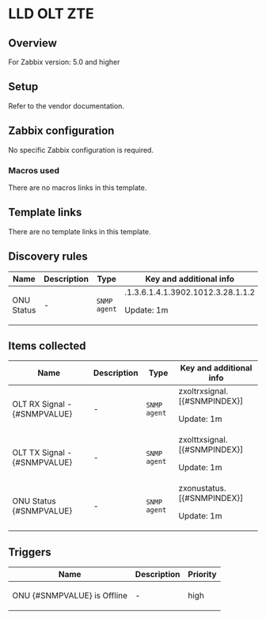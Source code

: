 # LLD OLT ZTE

## Overview

For Zabbix version: 5.0 and higher

## Setup

Refer to the vendor documentation.

## Zabbix configuration

No specific Zabbix configuration is required.

### Macros used

There are no macros links in this template.

## Template links

There are no template links in this template.

## Discovery rules

|Name|Description|Type|Key and additional info|
|----|-----------|----|----|
|ONU Status|<p>-</p>|`SNMP agent`|.1.3.6.1.4.1.3902.1012.3.28.1.1.2<p>Update: 1m</p>|
## Items collected

|Name|Description|Type|Key and additional info|
|----|-----------|----|----|
|OLT RX Signal - {#SNMPVALUE}|<p>-</p>|`SNMP agent`|zxoltrxsignal.[{#SNMPINDEX}]<p>Update: 1m</p>|
|OLT TX Signal - {#SNMPVALUE}|<p>-</p>|`SNMP agent`|zxolttxsignal.[{#SNMPINDEX}]<p>Update: 1m</p>|
|ONU Status {#SNMPVALUE}|<p>-</p>|`SNMP agent`|zxonustatus.[{#SNMPINDEX}]<p>Update: 1m</p>|
## Triggers

|Name|Description|Priority|
|----|-----------|----|
|ONU {#SNMPVALUE} is Offline|<p>-</p>|high|
